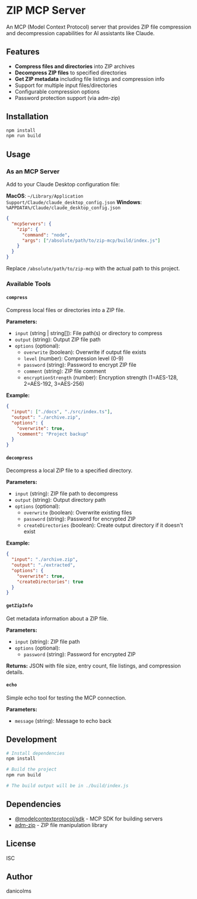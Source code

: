 # ZIP MCP Server

An MCP (Model Context Protocol) server that provides ZIP file compression and decompression capabilities for AI assistants like Claude.

## Features

- **Compress files and directories** into ZIP archives
- **Decompress ZIP files** to specified directories
- **Get ZIP metadata** including file listings and compression info
- Support for multiple input files/directories
- Configurable compression options
- Password protection support (via adm-zip)

## Installation

```bash
npm install
npm run build
```

## Usage

### As an MCP Server

Add to your Claude Desktop configuration file:

**MacOS**: `~/Library/Application Support/Claude/claude_desktop_config.json`
**Windows**: `%APPDATA%/Claude/claude_desktop_config.json`

```json
{
  "mcpServers": {
    "zip": {
      "command": "node",
      "args": ["/absolute/path/to/zip-mcp/build/index.js"]
    }
  }
}
```

Replace `/absolute/path/to/zip-mcp` with the actual path to this project.

### Available Tools

#### `compress`

Compress local files or directories into a ZIP file.

**Parameters:**
- `input` (string | string[]): File path(s) or directory to compress
- `output` (string): Output ZIP file path
- `options` (optional):
  - `overwrite` (boolean): Overwrite if output file exists
  - `level` (number): Compression level (0-9)
  - `password` (string): Password to encrypt ZIP file
  - `comment` (string): ZIP file comment
  - `encryptionStrength` (number): Encryption strength (1=AES-128, 2=AES-192, 3=AES-256)

**Example:**
```json
{
  "input": ["./docs", "./src/index.ts"],
  "output": "./archive.zip",
  "options": {
    "overwrite": true,
    "comment": "Project backup"
  }
}
```

#### `decompress`

Decompress a local ZIP file to a specified directory.

**Parameters:**
- `input` (string): ZIP file path to decompress
- `output` (string): Output directory path
- `options` (optional):
  - `overwrite` (boolean): Overwrite existing files
  - `password` (string): Password for encrypted ZIP
  - `createDirectories` (boolean): Create output directory if it doesn't exist

**Example:**
```json
{
  "input": "./archive.zip",
  "output": "./extracted",
  "options": {
    "overwrite": true,
    "createDirectories": true
  }
}
```

#### `getZipInfo`

Get metadata information about a ZIP file.

**Parameters:**
- `input` (string): ZIP file path
- `options` (optional):
  - `password` (string): Password for encrypted ZIP

**Returns:** JSON with file size, entry count, file listings, and compression details.

#### `echo`

Simple echo tool for testing the MCP connection.

**Parameters:**
- `message` (string): Message to echo back

## Development

```bash
# Install dependencies
npm install

# Build the project
npm run build

# The build output will be in ./build/index.js
```

## Dependencies

- [@modelcontextprotocol/sdk](https://github.com/modelcontextprotocol/sdk) - MCP SDK for building servers
- [adm-zip](https://github.com/cthackers/adm-zip) - ZIP file manipulation library

## License

ISC

## Author

danicolms
